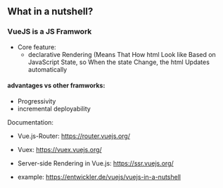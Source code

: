 ## What in a nutshell?

### VueJS is a JS Framwork 
  - Core feature:
    - declarative Rendering (Means That How html Look like Based on JavaScript State, so When the state Change, the html Updates automatically

#### advantages vs other framworks:
  - Progressivity 
  - incremental deployability

Documentation:
- Vue.js-Router: https://router.vuejs.org/

- Vuex: https://vuex.vuejs.org/

- Server-side Rendering in Vue.js: https://ssr.vuejs.org/

- example: https://entwickler.de/vuejs/vuejs-in-a-nutshell